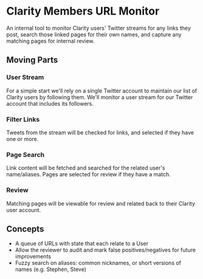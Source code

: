 # Clarity Members URL Monitor

An internal tool to monitor Clarity users' Twitter streams for any links they post, search those linked pages for their own names, and capture any matching pages for internal review.

## Moving Parts

### User Stream

For a simple start we'll rely on a single Twitter account to maintain our list of Clarity users by following them. We'll monitor a user stream for our Twitter account that includes its followers.

### Filter Links

Tweets from the stream will be checked for links, and selected if they have one or more.

### Page Search

Link content will be fetched and searched for the related user's name/aliases. Pages are selected for review if they have a match.

### Review

Matching pages will be viewable for review and related back to their Clarity user account.

## Concepts

* A queue of URLs with state that each relate to a User
* Allow the reviewer to audit and mark false positives/negatives for future improvements
* Fuzzy search on aliases: common nicknames, or short versions of names (e.g. Stephen, Steve)
